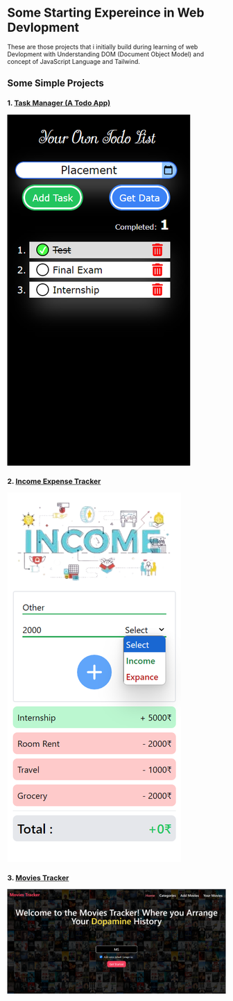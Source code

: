 # Some Starting Expereince in Web Devlopment

These are those projects that i initially build during learning of web Devlopment with Understanding DOM (Document Object Model) and concept of JavaScript Language and Tailwind.

## Some Simple Projects

### 1. [Task Manager (A Todo App)](https://sahilkhan117.github.io/WEB-by-CyberDairy/Task_Manager/)
![ScreenShot](IMG/Todo.png)


### 2. [Income Expense Tracker](https://sahilkhan117.github.io/WEB-by-CyberDairy/IE-Tracker/)
![ScreenShot](IMG/IE.png)

### 3. [Movies Tracker](https://sahilkhan117.github.io/WEB-by-CyberDairy/Movies-Tracker/)
![ScreenShot](IMG/Movies_intro.png)
